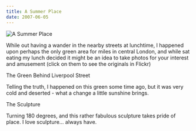 ```yaml
---
title: A Summer Place
date: 2007-06-05
---
```


![A Summer Place](https://source.unsplash.com/_nRpqIBM40Q/1600x900)

While out having a wander in the nearby streets at lunchtime, I happened upon perhaps the only green area for miles in central London, and while sat eating my lunch decided it might be an idea to take photos for your interest and amusement (click on them to see the originals in Flickr)

The Green Behind Liverpool Street

Telling the truth, I happened on this green some time ago, but it was very cold and deserted - what a change a little sunshine brings.

The Sculpture

Turning 180 degrees, and this rather fabulous sculpture takes pride of place. I love sculpture... always have.